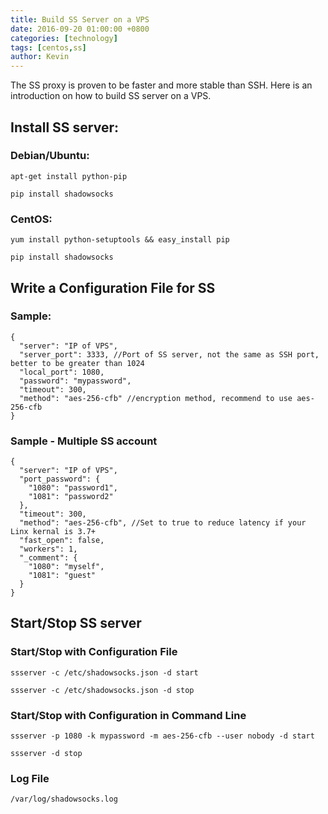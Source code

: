 ```yaml
---
title: Build SS Server on a VPS
date: 2016-09-20 01:00:00 +0800
categories: [technology]
tags: [centos,ss]
author: Kevin
---
```


The SS proxy is proven to be faster and more stable than SSH. Here is an introduction on how to build SS server on a VPS.

## Install SS server:

### Debian/Ubuntu:

    apt-get install python-pip
    
    pip install shadowsocks
    
### CentOS:

    yum install python-setuptools && easy_install pip
    
    pip install shadowsocks
    
## Write a Configuration File for SS

### Sample:

    { 
      "server": "IP of VPS", 
      "server_port": 3333, //Port of SS server, not the same as SSH port, better to be greater than 1024
      "local_port": 1080, 
      "password": "mypassword",
      "timeout": 300, 
      "method": "aes-256-cfb" //encryption method, recommend to use aes-256-cfb
    }

### Sample - Multiple SS account

    {  
      "server": "IP of VPS",
      "port_password": {  
        "1080": "password1",
        "1081": "password2"
      },
      "timeout": 300,
      "method": "aes-256-cfb", //Set to true to reduce latency if your Linx kernal is 3.7+
      "fast_open": false,
      "workers": 1,
      "_comment": {  
        "1080": "myself",
        "1081": "guest"
      }
    }

    
## Start/Stop SS server

### Start/Stop with Configuration File

    ssserver -c /etc/shadowsocks.json -d start
    
    ssserver -c /etc/shadowsocks.json -d stop
    
### Start/Stop with Configuration in Command Line

    ssserver -p 1080 -k mypassword -m aes-256-cfb --user nobody -d start
    
    ssserver -d stop

### Log File

    /var/log/shadowsocks.log   
    
  